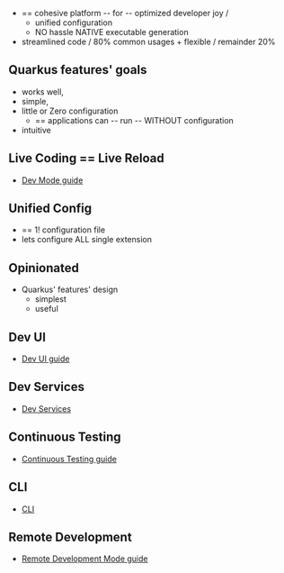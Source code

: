 * == cohesive platform -- for -- optimized developer joy / 
  * unified configuration
  * NO hassle NATIVE executable generation
* streamlined code / 80% common usages + flexible / remainder 20%

## Quarkus features' goals
  * works well, 
  * simple,
  * little or Zero configuration
    * == applications can -- run -- WITHOUT configuration
  * intuitive

## Live Coding == Live Reload
* [Dev Mode guide](../_guides/maven-tooling.adoc)

## Unified Config
* == 1! configuration file
* lets configure ALL single extension

## Opinionated
* Quarkus' features' design
  * simplest
  * useful

## Dev UI
* [Dev UI guide](../_guides/dev-ui.adoc)

## Dev Services
* [Dev Services](../_guides/dev-services.adoc)

## Continuous Testing
* [Continuous Testing guide](../_guides/continuous-testing.adoc)

## CLI
* [CLI](../_guides/cli-tooling.adoc)

## Remote Development
* [Remote Development Mode guide](../_guides/maven-tooling.adoc)
